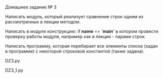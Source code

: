 Домашнее задание № 3

Написать модуль, который реализует сравнение строк одним из рассмотренных в лекции методом.
 
Написать в модуле конструкцию:
if __name__ == '__main__'
в котором провести проверку работы модуля, например как в лекции - парами строк.
    
Написать программу, которая перебирает все элементы списка (задан в программе) с некоторой строковой константой (также задана).

DZ3.py

DZ3_1.py
